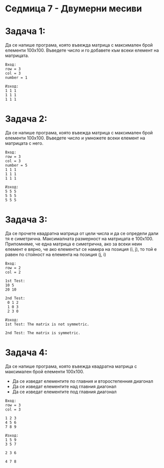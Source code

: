 # Седмица 7 - Двумерни месиви

Задача 1:
=
Да се напише програма, която въвежда матрица с максимален брой елементи 100х100.
Въведете число и го добавете към всеки елемент на матрицата.
```
Вход: 
row = 3
col = 3
number = 1

Изход: 
1 1 1 
1 1 1
1 1 1
```

Задача 2:
=
Да се напише програма, която въвежда матрица с максимален брой елементи 100х100.
Въведете число и умножете всеки елемент на матрицата с него.
```
Вход: 
row = 3
col = 3
number = 5
1 1 1 
1 1 1
1 1 1

Изход: 
5 5 5 
5 5 5
5 5 5
```

Задача 3:
=
Да се прочете квадратна матрица от цели числа и да се определи дали тя е симетрична.
Максималната размерност на матрицата е 100х100. Припомняме, че една матрица е
симетрична, ако за всеки неин елемент е вярно, че ако елементът се намира на позиция (i, j), то
той е равен по стойност на елемента на позиция (j, i)
```
Вход: 
row = 2
col = 2

1st Test:
10 5
20 10

2nd Test:
 0 1 2
 1 0 3 
 2 3 0
 
Изход: 
1st Test: The matrix is not symmetric.

2nd Test: The matrix is symmetric.
```

Задача 4:
=
Да се напише програма, която въвежда квадратна матрица с максимален брой елементи
100х100.
- Да се изведат елементите по главния и второстепенния диагонал
- Да се изведат елементите над главния диагонал
- Да се изведат елементите под главния диагонал
```
Вход: 
row = 3
col = 3

1 2 3 
4 5 6
7 8 9

Изход: 
1 5 9
3 5 7

2 3 6

4 7 8
```



